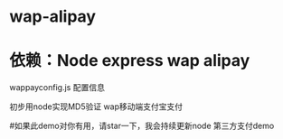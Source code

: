 # wap-alipay
# 依赖：Node express wap alipay

wappayconfig.js 配置信息

初步用node实现MD5验证 wap移动端支付宝支付

#如果此demo对你有用，请star一下，我会持续更新node 第三方支付demo

